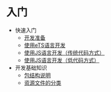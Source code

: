 # 入门

- 快速入门
    - [开发准备](start-overview.md)
    - [使用eTS语言开发](start-with-ets.md)
    - [使用JS语言开发（传统代码方式）](start-with-js.md)
    - [使用JS语言开发（低代码方式）](start-with-js-low-code.md)
- 开发基础知识
    - [包结构说明](package-structure.md)
    - [资源文件的分类](basic-resource-file-categories.md)

